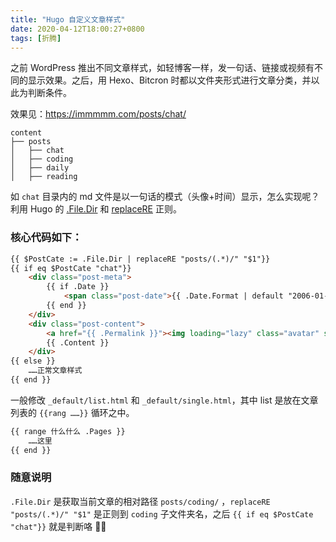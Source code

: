 ```yaml
---
title: "Hugo 自定义文章样式"
date: 2020-04-12T18:00:27+0800
tags: [折腾]
---
```


之前 WordPress 推出不同文章样式，如轻博客一样，发一句话、链接或视频有不同的显示效果。之后，用 Hexo、Bitcron 时都以文件夹形式进行文章分类，并以此为判断条件。

效果见：<https://immmmm.com/posts/chat/>

```
content
├── posts
│   ├── chat
│   ├── coding
│   ├── daily
│   ├── reading
```

如 `chat` 目录内的 md 文件是以一句话的模式（头像+时间）显示，怎么实现呢？利用 Hugo 的 [.File.Dir](https://gohugo.io/variables/files/) 和 [replaceRE](https://gohugo.io/functions/replacere/) 正则。

<!--more-->

### 核心代码如下：

```html
{{ $PostCate := .File.Dir | replaceRE "posts/(.*)/" "$1"}}
{{ if eq $PostCate "chat"}}
    <div class="post-meta">
        {{ if .Date }}
            <span class="post-date">{{ .Date.Format | default "2006-01-02" }}</span>
        {{ end }}
    </div>
    <div class="post-content">
        <a href="{{ .Permalink }}"><img loading="lazy" class="avatar" src=https://sdn.geekzu.org/avatar/{{ md5 "自己的邮箱" }} ></a>
        {{ .Content }}
    </div>
{{ else }}
    ……正常文章样式
{{ end }}
```

一般修改 `_default/list.html` 和 `_default/single.html`，其中 list 是放在文章列表的 `{{rang ……}}` 循环之中。

```html
{{ range 什么什么 .Pages }}
    ……这里
{{ end }}
```

### 随意说明

`.File.Dir` 是获取当前文章的相对路径 `posts/coding/` ，`replaceRE "posts/(.*)/" "$1"` 是正则到 `coding` 子文件夹名，之后 `{{ if eq $PostCate "chat"}}` 就是判断咯 🤷‍♂️

